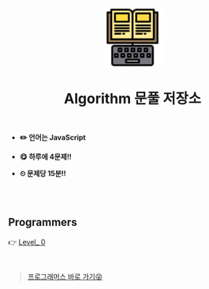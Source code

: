 <div align="center">
  <br />
  <img src="./images/study.png" alt="note" width= "120px" height= "120px" />
  <br />
  <h1>  Algorithm 문풀 저장소  </h1>
  <br />
</div>

- **✏️ 언어는 JavaScript**

- **😋 하루에 4문제!!** 

- **⏲ 문제당 15분!!**

<br />
<br />

## Programmers 

👉 [Level_ 0](./programmers/LEVEL_0/README.md)

<br />

> [프로그래머스 바로 가기😝](https://school.programmers.co.kr/)

